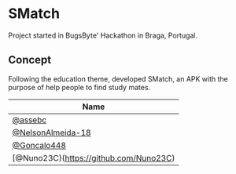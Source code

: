 # SMatch
Project started in BugsByte' Hackathon in Braga, Portugal.

## Concept
Following the education theme, developed SMatch, an APK with the purpose of help people to find study mates.


| Name | 
| ---- |
| [@assebc](https://github.com/assebc) |
| [@NelsonAlmeida-18](https://github.com/NelsonAlmeida-18) |
| [@Goncalo448](https://github.com/Goncalo448) |
| [@Nuno23C}(https://github.com/Nuno23C) |

